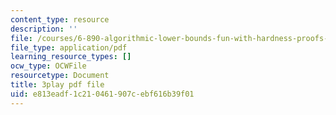 ```yaml
---
content_type: resource
description: ''
file: /courses/6-890-algorithmic-lower-bounds-fun-with-hardness-proofs-fall-2014/e813eadf1c210461907cebf616b39f01_607359.pdf
file_type: application/pdf
learning_resource_types: []
ocw_type: OCWFile
resourcetype: Document
title: 3play pdf file
uid: e813eadf-1c21-0461-907c-ebf616b39f01
---
```

